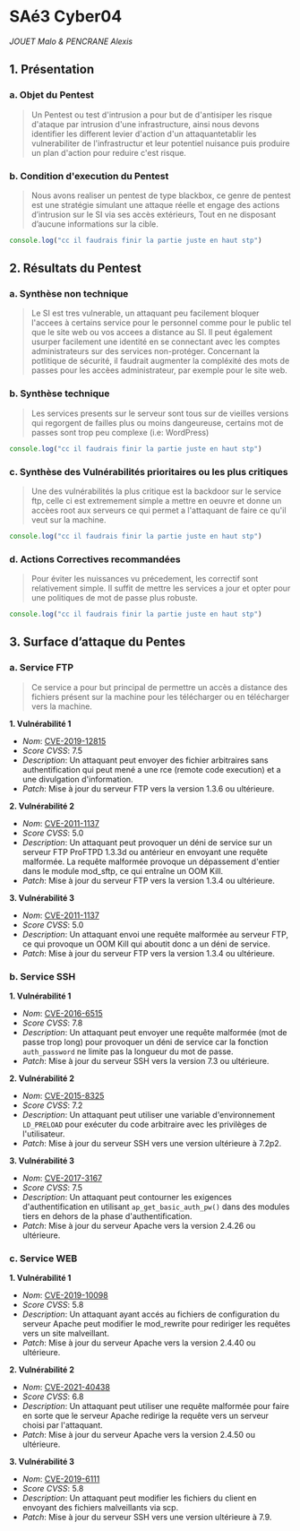 # SAé3 Cyber04
*JOUET Malo & PENCRANE Alexis*


## 1. Présentation

### a. Objet du Pentest

> Un Pentest ou test d'intrusion a pour but de d'antisiper les risque d'ataque par intrusion d'une infrastructure, ainsi nous devons identifier les different levier d'action d'un attaquantetablir les vulnerabiliter de l'infrastructur et leur potentiel nuisance puis produire un plan d'action pour reduire c'est risque.

### b. Condition d'execution du Pentest 
<!-- Décrire avec quoi et sur quoi le Pentest s’applique -->
> Nous avons realiser un pentest de type blackbox, ce genre de pentest est une stratégie simulant une attaque réelle et engage des actions d’intrusion sur le SI via ses accès extérieurs, Tout en ne disposant d’aucune informations sur la cible.
```javascript
console.log("cc il faudrais finir la partie juste en haut stp")
```

## 2. Résultats du Pentest 

### a. Synthèse non technique
<!-- Conclusions du Pentest sur les aspects utilisateurs, qualité de la politique de sécurité et/ou qualité de mise en œuvre -->

> Le SI est tres vulnerable, un attaquant peu facilement bloquer l'accees à certains service pour le personnel comme pour le public tel que le site web ou vos accees a distance au SI. Il peut également usurper facilement une identité en se connectant avec les comptes administrateurs sur des services non-protéger. Concernant la potlitique de sécurité, il faudrait augmenter la compléxité des mots de passes pour les accèes administrateur, par exemple pour le site web.

### b. Synthèse technique
<!--  Conclusions du Pentest sur la sécurisation des services/protocoles et/ou la
qualité sécuritaire de leurs configurations-->
> Les services presents sur le serveur sont tous sur de vieilles versions qui regorgent de failles plus ou moins dangeureuse, certains mot de passes sont trop peu complexe (i.e: WordPress)
```javascript
console.log("cc il faudrais finir la partie juste en haut stp")
```

### c. Synthèse des Vulnérabilités prioritaires ou les plus critiques
<!-- Mise en avant des vulnérabilités jugées particulièrement critiques et leurs
potentiels de nuisances. Chacune précise un niveau de criticité et une estimation
du niveau de complexité à résoudre/corrige -->
> Une des vulnérabilités la plus critique est la backdoor sur le service ftp, celle ci est extremement simple a mettre en oeuvre et donne un accèes root aux serveurs ce qui permet a l'attaquant de faire ce qu'il veut sur la machine.
```javascript
console.log("cc il faudrais finir la partie juste en haut stp")
```

### d. Actions Correctives recommandées
<!-- Préconisation de changement de politique et de configuration permettant la
suppression ou l’évitement des nuisances relevées dans le chapitre précédent -->
> Pour éviter les nuissances vu précedement, les correctif sont relativement simple. Il suffit de mettre les services a jour et opter pour une politiques de mot de passe plus robuste.
```javascript
console.log("cc il faudrais finir la partie juste en haut stp")
```

## 3. Surface d’attaque du Pentes

### a. Service FTP
<!-- Description du service, usage normal de ce service, liste ordonnée des vulnérabilités
par criticité décroissante, exploitation possible. Actions correctives. -->
> Ce service a pour but principal de permettre un accès a distance des fichiers présent sur la machine pour les télécharger ou en télécharger vers la machine.


**1. Vulnérabilité 1**


- *Nom*: [CVE-2019-12815](https://nvd.nist.gov/vuln/detail/CVE-2019-12815)
- *Score CVSS*: 7.5
- *Description*: Un attaquant peut envoyer des fichier arbitraires sans authentification qui peut mené a une rce (remote code execution) et a une divulgation d'information.
- *Patch*: Mise à jour du serveur FTP vers la version 1.3.6 ou ultérieure.

**2. Vulnérabilité 2**

- *Nom*: [CVE-2011-1137](https://nvd.nist.gov/vuln/detail/CVE-2011-1137)
- *Score CVSS*: 5.0
- *Description*: Un attaquant peut provoquer un déni de service sur un serveur FTP ProFTPD 1.3.3d ou antérieur en envoyant une requête malformée. La requête malformée provoque un dépassement d'entier dans le module mod_sftp, ce qui entraîne un OOM Kill.
- *Patch*: Mise à jour du serveur FTP vers la version 1.3.4 ou ultérieure.

**3. Vulnérabilité 3**

- *Nom*: [CVE-2011-1137](https://nvd.nist.gov/vuln/detail/CVE-2011-1137)
- *Score CVSS*: 5.0
- *Description*: Un attaquant envoi une requête malformée au serveur FTP, ce qui provoque un OOM Kill qui aboutit donc a un déni de service.
- *Patch*: Mise à jour du serveur FTP vers la version 1.3.4 ou ultérieure.

### b. Service SSH
<!-- Même chose pour chaque service étudié dans le Pentest d’une cible -->
**1. Vulnérabilité 1**

- *Nom*: [CVE-2016-6515](https://nvd.nist.gov/vuln/detail/CVE-2016-6515)
- *Score CVSS*: 7.8
- *Description*: Un attaquant peut envoyer une requête malformée (mot de passe trop long) pour provoquer un déni de service car la fonction `auth_password` ne limite pas la longueur du mot de passe.
- *Patch*: Mise à jour du serveur SSH vers la version 7.3 ou ultérieure.

**2. Vulnérabilité 2**

- *Nom*: [CVE-2015-8325](https://nvd.nist.gov/vuln/detail/CVE-2015-8325)
- *Score CVSS*: 7.2
- *Description*: Un attaquant peut utiliser une variable d'environnement `LD_PRELOAD` pour exécuter du code arbitraire avec les privilèges de l'utilisateur.
- *Patch*: Mise à jour du serveur SSH vers une version ultérieure à 7.2p2.

**3. Vulnérabilité 3**


- *Nom*: [CVE-2017-3167](https://nvd.nist.gov/vuln/detail/CVE-2017-3167)
- *Score CVSS*: 7.5
- *Description*: Un attaquant peut contourner les exigences d'authentification en utilisant `ap_get_basic_auth_pw()` dans des modules tiers en dehors de la phase d'authentification.
- *Patch*: Mise à jour du serveur Apache vers la version 2.4.26 ou ultérieure.


### c. Service WEB
<!-- Même chose² pour chaque service étudié dans le Pentest d’une cible -->
**1. Vulnérabilité 1**
- *Nom*: [CVE-2019-10098](https://nvd.nist.gov/vuln/detail/CVE-2019-10098)
- *Score CVSS*: 5.8
- *Description*: Un attaquant ayant accés au fichiers de configuration du serveur Apache peut modifier le mod_rewrite pour rediriger les requêtes vers un site malveillant.
- *Patch*: Mise à jour du serveur Apache vers la version 2.4.40 ou ultérieure.

**2. Vulnérabilité 2**

- *Nom*: [CVE-2021-40438](https://nvd.nist.gov/vuln/detail/CVE-2021-40438)
- *Score CVSS*: 6.8
- *Description*: Un attaquant peut utiliser une requête malformée pour faire en sorte que le serveur Apache redirige la requête vers un serveur choisi par l'attaquant.
- *Patch*: Mise à jour du serveur Apache vers la version 2.4.50 ou ultérieure.

**3. Vulnérabilité 3**

- *Nom*: [CVE-2019-6111](https://nvd.nist.gov/vuln/detail/CVE-2019-6111)
- *Score CVSS*: 5.8
- *Description*: Un attaquant peut modifier les fichiers du client en envoyant des fichiers malveillants via scp.
- *Patch*: Mise à jour du serveur SSH vers une version ultérieure à 7.9.



